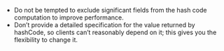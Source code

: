 * Do not be tempted to exclude significant fields from the hash code computation to improve performance.
* Don’t provide a detailed specification for the value returned by hashCode, so clients can’t reasonably depend on it; this gives you the flexibility to change it. 